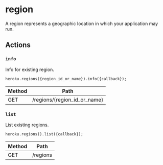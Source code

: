 # region

A region represents a geographic location in which your application may run.

## Actions

### `info`

Info for existing region.

`heroku.regions({region_id_or_name}).info({callback});`

Method | Path
--- | ---
GET | /regions/{region_id_or_name}

### `list`

List existing regions.

`heroku.regions().list({callback});`

Method | Path
--- | ---
GET | /regions

